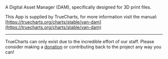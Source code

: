 A Digital Asset Manager (DAM), specifically designed for 3D print files.

This App is supplied by TrueCharts, for more information visit the manual: [https://truecharts.org/charts/stable/van-dam](https://truecharts.org/charts/stable/van-dam)

---

TrueCharts can only exist due to the incredible effort of our staff.
Please consider making a [donation](https://truecharts.org/sponsor) or contributing back to the project any way you can!
